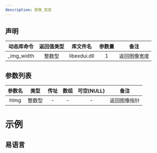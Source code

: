 ```yaml
---
description: 图像_宽度
---
```



## 声明

|动态库命令| 返回值类型|库文件名|参数量| 备注|
|:--:|:--:|:--:|:--:|:--:|
| _img_width |  整数型 |  libexdui.dll | 1 | 返回图像宽度 |

## 参数列表

| 参数名 |  类型  | 传址 | 数组 | 可空(NULL) |     备注     |
| :----: | :----: | :--: | :--: | :--------: | :----------: |
|  hImg  | 整数型 |  -   |  -   |     -      | 返回图像指针 |


# 示例

## 易语言


